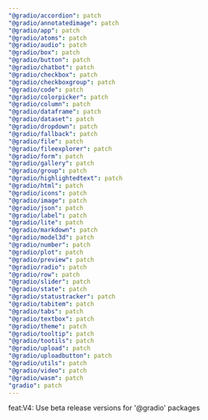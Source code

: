 ```yaml
---
"@gradio/accordion": patch
"@gradio/annotatedimage": patch
"@gradio/app": patch
"@gradio/atoms": patch
"@gradio/audio": patch
"@gradio/box": patch
"@gradio/button": patch
"@gradio/chatbot": patch
"@gradio/checkbox": patch
"@gradio/checkboxgroup": patch
"@gradio/code": patch
"@gradio/colorpicker": patch
"@gradio/column": patch
"@gradio/dataframe": patch
"@gradio/dataset": patch
"@gradio/dropdown": patch
"@gradio/fallback": patch
"@gradio/file": patch
"@gradio/fileexplorer": patch
"@gradio/form": patch
"@gradio/gallery": patch
"@gradio/group": patch
"@gradio/highlightedtext": patch
"@gradio/html": patch
"@gradio/icons": patch
"@gradio/image": patch
"@gradio/json": patch
"@gradio/label": patch
"@gradio/lite": patch
"@gradio/markdown": patch
"@gradio/model3d": patch
"@gradio/number": patch
"@gradio/plot": patch
"@gradio/preview": patch
"@gradio/radio": patch
"@gradio/row": patch
"@gradio/slider": patch
"@gradio/state": patch
"@gradio/statustracker": patch
"@gradio/tabitem": patch
"@gradio/tabs": patch
"@gradio/textbox": patch
"@gradio/theme": patch
"@gradio/tooltip": patch
"@gradio/tootils": patch
"@gradio/upload": patch
"@gradio/uploadbutton": patch
"@gradio/utils": patch
"@gradio/video": patch
"@gradio/wasm": patch
"gradio": patch
---
```


feat:V4: Use beta release versions for '@gradio' packages
